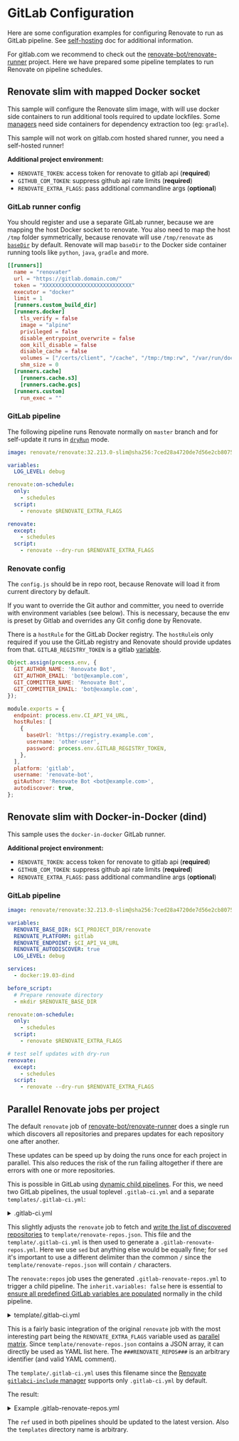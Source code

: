 # GitLab Configuration

Here are some configuration examples for configuring Renovate to run as GitLab pipeline.
See [self-hosting](https://docs.renovatebot.com/getting-started/running/#self-hosting-renovate) doc for additional information.

For gitlab.com we recommend to check out the [renovate-bot/renovate-runner](https://gitlab.com/renovate-bot/renovate-runner) project. Here we have prepared some pipeline templates to run Renovate on pipeline schedules.

## Renovate slim with mapped Docker socket

This sample will configure the Renovate slim image, with will use docker side containers to run additional tools required to update lockfiles.
Some [managers](https://docs.renovatebot.com/modules/manager/) need side containers for dependency extraction too (eg: `gradle`).

This sample will not work on gitlab.com hosted shared runner, you need a self-hosted runner!


**Additional project environment:**
- `RENOVATE_TOKEN`: access token for renovate to gitlab api (**required**)
- `GITHUB_COM_TOKEN`: suppress github api rate limits (**required**)
- `RENOVATE_EXTRA_FLAGS`: pass additional commandline args (**optional**)

### GitLab runner config

You should register and use a separate GitLab runner, because we are mapping the host Docker socket to renovate.
You also need to map the host `/tmp` folder symmetrically, because renovate will use `/tmp/renovate` as [`baseDir`](https://docs.renovatebot.com/self-hosted-configuration/#basedir) by default.
Renovate will map `baseDir` to the Docker side container running tools like `python`, `java`, `gradle` and more.

```toml
[[runners]]
  name = "renovater"
  url = "https://gitlab.domain.com/"
  token = "XXXXXXXXXXXXXXXXXXXXXXXXXXXX"
  executor = "docker"
  limit = 1
  [runners.custom_build_dir]
  [runners.docker]
    tls_verify = false
    image = "alpine"
    privileged = false
    disable_entrypoint_overwrite = false
    oom_kill_disable = false
    disable_cache = false
    volumes = ["/certs/client", "/cache", "/tmp:/tmp:rw", "/var/run/docker.sock:/var/run/docker.sock"]
    shm_size = 0
  [runners.cache]
    [runners.cache.s3]
    [runners.cache.gcs]
  [runners.custom]
    run_exec = ""
```

### GitLab pipeline

The following pipeline runs Renovate normally on `master` branch and for self-update it runs in [`dryRun`](https://docs.renovatebot.com/self-hosted-configuration/#dryrun) mode.

```yml
image: renovate/renovate:32.213.0-slim@sha256:7ced28a4720de7d56e2cb8075aa3d6140edf8305725ca6b2c1be5cc46edcfd02

variables:
  LOG_LEVEL: debug

renovate:on-schedule:
  only:
    - schedules
  script:
    - renovate $RENOVATE_EXTRA_FLAGS

renovate:
  except:
    - schedules
  script:
    - renovate --dry-run $RENOVATE_EXTRA_FLAGS

```

### Renovate config

The `config.js` should be in repo root, because Renovate will load it from current directory by default.

If you want to override the Git author and committer, you need to override with environment variables (see below).
This is necessary, because the env is preset by Gitlab and overrides any Git config done by Renovate.

There is a `hostRule` for the GitLab Docker registry.
The `hostRule`is only required if you use the GitLab registry and Renovate should provide updates from that.
`GITLAB_REGISTRY_TOKEN` is a gitlab [variable](https://docs.gitlab.com/ee/ci/variables/#create-a-custom-variable-in-the-ui).

```js
Object.assign(process.env, {
  GIT_AUTHOR_NAME: 'Renovate Bot',
  GIT_AUTHOR_EMAIL: 'bot@example.com',
  GIT_COMMITTER_NAME: 'Renovate Bot',
  GIT_COMMITTER_EMAIL: 'bot@example.com',
});

module.exports = {
  endpoint: process.env.CI_API_V4_URL,
  hostRules: [
    {
      baseUrl: 'https://registry.example.com',
      username: 'other-user',
      password: process.env.GITLAB_REGISTRY_TOKEN,
    },
  ],
  platform: 'gitlab',
  username: 'renovate-bot',
  gitAuthor: 'Renovate Bot <bot@example.com>',
  autodiscover: true,
};
```


## Renovate slim with Docker-in-Docker (dind)

This sample uses the `docker-in-docker` GitLab runner.

**Additional project environment:**
- `RENOVATE_TOKEN`: access token for renovate to gitlab api (**required**)
- `GITHUB_COM_TOKEN`: suppress github api rate limits (**required**)
- `RENOVATE_EXTRA_FLAGS`: pass additional commandline args (**optional**)

### GitLab pipeline

```yml
image: renovate/renovate:32.213.0-slim@sha256:7ced28a4720de7d56e2cb8075aa3d6140edf8305725ca6b2c1be5cc46edcfd02

variables:
  RENOVATE_BASE_DIR: $CI_PROJECT_DIR/renovate
  RENOVATE_PLATFORM: gitlab
  RENOVATE_ENDPOINT: $CI_API_V4_URL
  RENOVATE_AUTODISCOVER: true
  LOG_LEVEL: debug

services:
  - docker:19.03-dind

before_script:
  # Prepare renovate directory
  - mkdir $RENOVATE_BASE_DIR

renovate:on-schedule:
  only:
    - schedules
  script:
    - renovate $RENOVATE_EXTRA_FLAGS

# test self updates with dry-run
renovate:
  except:
    - schedules
  script:
    - renovate --dry-run $RENOVATE_EXTRA_FLAGS
```

## Parallel Renovate jobs per project

The default `renovate` job of [renovate-bot/renovate-runner](https://gitlab.com/renovate-bot/renovate-runner) does a single run which discovers all repositories and prepares updates for each repository one after another.

These updates can be speed up by doing the runs once for each project in parallel. This also reduces the risk of the run failing altogether if there are errors with one or more repositories.

This is possible in GitLab using [dynamic child pipelines](https://docs.gitlab.com/ee/ci/pipelines/parent_child_pipelines.html#dynamic-child-pipelines).  For this, we need two GitLab pipelines, the usual toplevel `.gitlab-ci.yml` and a separate `templates/.gitlab-ci.yml`:

<details>
<summary>.gitlab-ci.yml</summary>

```yaml
include:
  - project: 'renovate-bot/renovate-runner'
    file: '/templates/renovate-dind.gitlab-ci.yml'
    ref: v8.81.6

renovate:
  variables:
    RENOVATE_AUTODISCOVER: 'true'
    RENOVATE_AUTODISCOVER_FILTER: '<group>/**'
  script:
    - renovate --write-discovered-repos=template/renovate-repos.json
    - sed "s~###RENOVATE_REPOS###~$(cat template/renovate-repos.json)~" template/.gitlab-ci.yml > .gitlab-renovate-repos.yml
  artifacts:
    paths:
      - renovate-repos.json
      - .gitlab-renovate-repos.yml

renovate:repos:
  stage: deploy
  needs:
    - renovate
  inherit:
    variables: false
  trigger:
    include:
      - job: renovate
        artifact: .gitlab-renovate-repos.yml
```
</details>

This slightly adjusts the `renovate` job to fetch and [write the list of discovered repositories](https://docs.renovatebot.com/self-hosted-configuration/#writediscoveredrepos) to `template/renovate-repos.json`. This file and the `template/.gitlab-ci.yml` is then used to generate a `.gitlab-renovate-repos.yml`. Here we use `sed` but anything else would be equally fine; for `sed` it's important to use a different delimiter than the common `/` since the `template/renovate-repos.json` will contain `/` characters.
  
The `renovate:repos` job uses the generated `.gitlab-renovate-repos.yml` to trigger a child pipeline. The `inherit.variables: false` here is essential to [ensure all predefined GitLab variables are populated](https://gitlab.com/gitlab-org/gitlab/-/issues/214340#note_423996331) normally in the child pipeline.

<details>
<summary>template/.gitlab-ci.yml</summary>

```yaml
include:
  - project: 'renovate-bot/renovate-runner'
    file: '/templates/renovate-dind.gitlab-ci.yml'
    ref: v8.81.6

variables:
  RENOVATE_ONBOARDING: 'true'

renovate:
  parallel:
    matrix:
      - RENOVATE_EXTRA_FLAGS: ###RENOVATE_REPOS###
  resource_group: $RENOVATE_EXTRA_FLAGS
```
</details>

This is a fairly basic integration of the original `renovate` job with the most interesting part being the `RENOVATE_EXTRA_FLAGS` variable used as [parallel matrix](https://docs.gitlab.com/ee/ci/yaml/#parallelmatrix). Since `template/renovate-repos.json` contains a JSON array, it can directly be used as YAML list here. The `###RENOVATE_REPOS###` is an arbitrary identifier (and valid YAML comment).

The `template/.gitlab-ci.yml` uses this filename since the [Renovate `gitlabci-include` manager](https://docs.renovatebot.com/modules/manager/gitlabci-include/) supports only `.gitlab-ci.yml` by default.

The result:

<details>
<summary>Example .gitlab-renovate-repos.yml</summary>

```yaml
include:
  - project: 'renovate-bot/renovate-runner'
    file: '/templates/renovate-dind.gitlab-ci.yml'
    ref: v8.81.6

variables:
  RENOVATE_ONBOARDING: 'true'

renovate:
  parallel:
    matrix:
      - RENOVATE_EXTRA_FLAGS: ["<group>/project-foo", "<group>/project-bar", ...]
  resource_group: $RENOVATE_EXTRA_FLAGS
```
</details>
  
The `ref` used in both pipelines should be updated to the latest version. Also the `templates` directory name is arbitrary.
